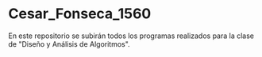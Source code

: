 # Cesar_Fonseca_1560
En este repositorio se subirán todos los programas realizados para la clase de "Diseño y Análisis de Algoritmos".
